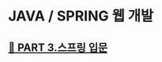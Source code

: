 # JAVA / SPRING 웹 개발

## [👶 PART 3.스프링 입문][3link]

[3link]:https://github.com/kimhyeyun/FastCampus/tree/main/JavaSpring/스프링입문

